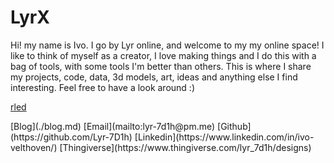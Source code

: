 <!--
[default]
title="Lyrx"
favicon="./favicon.ico"
stylesheets=[
  "./lib/fontawesome.css",
  "./lib/fa-solid.css",
  "./lib/fa-brands.css",
  "./main.css"
]
[default.meta]
description="Lyr's little space of the internet"
author="Lyr"
-->
<!-- Add external pages -->
[](./404.md)
[](./blog/how_to_self_study_mathematics.md)

# LyrX

<p class="small">
Hi! my name is Ivo. I go by Lyr online, and welcome to my my online space! I like to think of myself as a creator, I love making things and I do this with a bag of tools, with some tools I'm better than others. This is where I share my projects, code, data, 3d models, art, ideas and anything else I find interesting. Feel free to have a look around :)
</p>

[rled](./projects/rled.md)

<links>
[<i class="fa-solid fa-rss"></i>Blog](./blog.md)
[<i class="fa-solid fa-envelope"></i>Email](mailto:lyr-7d1h@pm.me)
[<i class="fa-brands fa-github"></i>Github](https://github.com/Lyr-7D1h)
[<i class="fa-brands fa-linkedin"></i>Linkedin](https://www.linkedin.com/in/ivo-velthoven/)
[<i class="fa-solid fa-cube"></i>Thingiverse](https://www.thingiverse.com/lyr_7d1h/designs)
</links>
